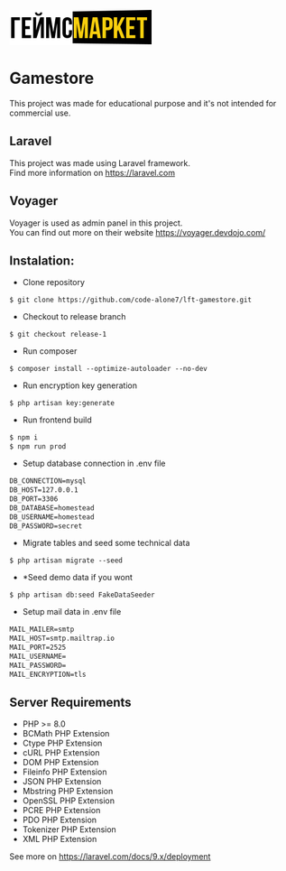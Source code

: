 ![gamestore_logo](/resources/img/logo.png)

# Gamestore

This project was made for educational purpose and it's not intended for commercial use.

## Laravel

This project was made using Laravel framework.   
Find more information on https://laravel.com

## Voyager

Voyager is used as admin panel in this project.  
You can find out more on their website https://voyager.devdojo.com/

## Instalation:

- Clone repository

```
$ git clone https://github.com/code-alone7/lft-gamestore.git
```

- Checkout to release branch

```
$ git checkout release-1
```

- Run composer

```
$ composer install --optimize-autoloader --no-dev
```

- Run encryption key generation

```
$ php artisan key:generate
```

- Run frontend build

```
$ npm i
$ npm run prod
```

- Setup database connection in .env file

```  
DB_CONNECTION=mysql
DB_HOST=127.0.0.1
DB_PORT=3306
DB_DATABASE=homestead
DB_USERNAME=homestead
DB_PASSWORD=secret
```

- Migrate tables and seed some technical data

```
$ php artisan migrate --seed
```

- *Seed demo data if you wont

```
$ php artisan db:seed FakeDataSeeder
```

- Setup mail data in .env file

```
MAIL_MAILER=smtp
MAIL_HOST=smtp.mailtrap.io
MAIL_PORT=2525
MAIL_USERNAME=
MAIL_PASSWORD=
MAIL_ENCRYPTION=tls
```

## Server Requirements

- PHP >= 8.0
- BCMath PHP Extension
- Ctype PHP Extension
- cURL PHP Extension
- DOM PHP Extension
- Fileinfo PHP Extension
- JSON PHP Extension
- Mbstring PHP Extension
- OpenSSL PHP Extension
- PCRE PHP Extension
- PDO PHP Extension
- Tokenizer PHP Extension
- XML PHP Extension

See more on https://laravel.com/docs/9.x/deployment